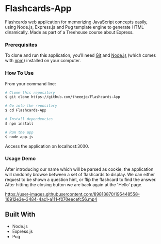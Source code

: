 # Flashcards-App
Flashcards web application for memorizing JavaScript concepts easily, using Node.js, Express.js and Pug template engine to generate HTML dinamically. Made as part of a Treehouse course about Express.

### Prerequisites
To clone and run this application, you'll need [Git](https://git-scm.com) and [Node.js](https://nodejs.org/en/download/) (which comes with [npm](http://npmjs.com)) installed on your computer.

### How To Use

From your command line:
```bash
# Clone this repository
$ git clone https://github.com/theeejo/Flashcards-App

# Go into the repository
$ cd Flashcards-App

# Install dependencies
$ npm install

# Run the app
$ node app.js
```
Access the application on localhost:3000.

### Usage Demo

After introducing our name which will be parsed as cookie, the application will randomly browse between a set of flashcards to display. We can either request to be shown a question hint, or flip the flashcard to find the answer. After hitting the closing button we are back again at the 'Hello' page.

https://user-images.githubusercontent.com/89813870/195448558-16912e3e-3484-4ac1-a111-f070eecefc56.mp4


## Built With

- Node.js
- Express.js
- Pug
